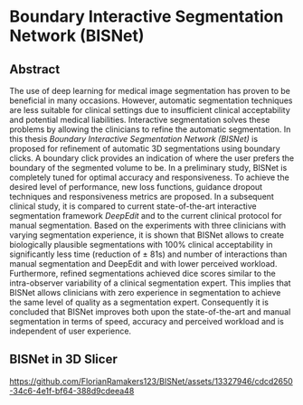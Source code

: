 # Boundary Interactive Segmentation Network (BISNet)

## Abstract
The use of deep learning for medical image segmentation has proven to be beneficial in many occasions.
However, automatic segmentation techniques are less suitable for clinical settings due to insufficient clinical acceptability and potential medical liabilities.
Interactive segmentation solves these problems by allowing the clinicians to refine the automatic segmentation.
In this thesis *Boundary Interactive Segmentation Network (BISNet)* is proposed for refinement of automatic 3D segmentations using boundary clicks.
A boundary click provides an indication of where the user prefers the boundary of the segmented volume to be.
In a preliminary study, BISNet is completely tuned for optimal accuracy and responsiveness.
To achieve the desired level of performance, new loss functions, guidance dropout techniques and responsiveness metrics are proposed.
In a subsequent clinical study, it is compared to current state-of-the-art interactive segmentation framework *DeepEdit* and to the current clinical protocol for manual segmentation.
Based on the experiments with three clinicians with varying segmentation experience, it is shown that BISNet allows to create biologically plausible segmentations with 100\% clinical acceptability in significantly less time (reduction of ± 81s) and number of interactions than manual segmentation and DeepEdit and with lower perceived workload.
Furthermore, refined segmentations achieved dice scores similar to the intra-observer variability of a clinical segmentation expert.
This implies that BISNet allows clinicians with zero experience in segmentation to achieve the same level of quality as a segmentation expert.
Consequently it is concluded that BISNet improves both upon the state-of-the-art and manual segmentation in terms of speed, accuracy and perceived workload and is independent of user experience.


## BISNet in 3D Slicer
https://github.com/FlorianRamakers123/BISNet/assets/13327946/cdcd2650-34c6-4e1f-bf64-388d9cdeea48

